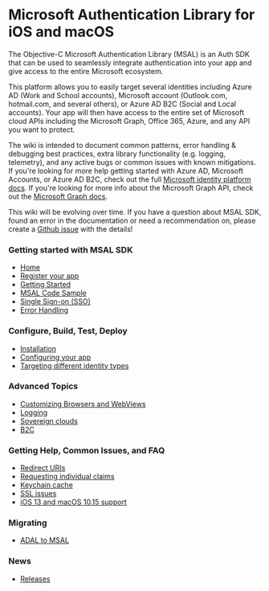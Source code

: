 # Microsoft Authentication Library for iOS and macOS

The Objective-C Microsoft Authentication Library (MSAL) is an Auth SDK that can be used to seamlessly integrate authentication into your app and give access to the entire Microsoft ecosystem. 

This platform allows you to easily target several identities including Azure AD (Work and School accounts), Microsoft account (Outlook.com, hotmail.com, and several others), or Azure AD B2C (Social and Local accounts). 
Your app will then have access to the entire set of Microsoft cloud APIs including the Microsoft Graph, Office 365, Azure, and any API you want to protect.  

The wiki is intended to document common patterns, error handling & debugging best practices, extra library functionality (e.g. logging, telemetry), and any active bugs or common issues with known mitigations. If you're looking for more help getting started with Azure AD, Microsoft Accounts, or Azure AD B2C, check out the full [Microsoft identity platform docs](https://aka.ms/aaddev). If you're looking for more info about the Microsoft Graph API, check out the [Microsoft Graph docs](https://graph.microsoft.io).

This wiki will be evolving over time. If you have a question about MSAL SDK, found an error in the documentation or need a recommendation on, please create a [Github issue](https://github.com/AzureAD/microsoft-authentication-library-for-objc/issues) with the details!

### Getting started with MSAL SDK
- [Home](https://github.com/AzureAD/microsoft-authentication-library-for-objc/wiki)
- [Register your app](https://docs.microsoft.com/en-us/azure/active-directory/develop/quickstart-v2-register-an-app)
- [Getting Started](https://docs.microsoft.com/en-us/azure/active-directory/develop/quickstart-v2-ios) 
- [MSAL Code Sample](https://docs.microsoft.com/en-us/azure/active-directory/develop/quickstart-v2-ios#step-2-download-the-sample-project)
- [Single Sign-on (SSO)](https://docs.microsoft.com/en-us/azure/active-directory/develop/single-sign-on-macos-ios)
- [Error Handling](https://docs.microsoft.com/en-us/azure/active-directory/develop/msal-handling-exceptions#msal-for-ios-and-macos-errors)

### Configure, Build, Test, Deploy
- [Installation](https://github.com/AzureAD/microsoft-authentication-library-for-objc/wiki/Installation)
- [Configuring your app](https://github.com/AzureAD/microsoft-authentication-library-for-objc/tree/master#configuring-msal)
- [Targeting different identity types](https://docs.microsoft.com/en-us/azure/active-directory/develop/config-authority)

### Advanced Topics
- [Customizing Browsers and WebViews](https://docs.microsoft.com/en-us/azure/active-directory/develop/customize-webviews)
- [Logging](https://docs.microsoft.com/en-us/azure/active-directory/develop/msal-logging#logging-in-msal-for-ios-and-macos)
- [Sovereign clouds](https://docs.microsoft.com/en-us/azure/active-directory/develop/msal-national-cloud)
- [B2C](https://docs.microsoft.com/en-us/azure/active-directory/develop/config-authority#b2c)

### Getting Help, Common Issues, and FAQ

- [Redirect URIs](https://docs.microsoft.com/en-us/azure/active-directory/develop/redirect-uris-ios)
- [Requesting individual claims](https://docs.microsoft.com/en-us/azure/active-directory/develop/request-custom-claims)
- [Keychain cache](https://docs.microsoft.com/en-us/azure/active-directory/develop/howto-v2-keychain-objc)
- [SSL issues](https://docs.microsoft.com/en-us/azure/active-directory/develop/ssl-issues)
- [iOS 13 and macOS 10.15 support](https://github.com/AzureAD/microsoft-authentication-library-for-objc/wiki/iOS-13-and-macOS-10.15-support-in-MSAL)

### Migrating
- [ADAL to MSAL](https://docs.microsoft.com/en-us/azure/active-directory/develop/migrate-objc-adal-msal)

### News
- [Releases](https://github.com/AzureAD/microsoft-authentication-library-for-objc/releases)